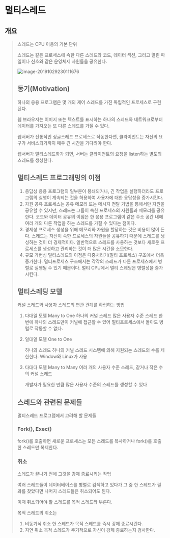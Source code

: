 # 멀티스레드

## 개요

> 스레드는 CPU 이용의 기본 단위
>
> 스레드는 같은 프로세스에 속한 다른 스레드와 코드, 데이터 섹션, 그리고 열린 파일이나 신호와 같은 운영체제 자원들을 공유한다.
>
> ![image-20191029230111676](C:\Users\jinsoo\AppData\Roaming\Typora\typora-user-images\image-20191029230111676.png)
>
> ## 동기(Motivation)
>
> 하나의 응용 프로그램은 몇 개의 제어 스레드를 가진 독립적인 프로세스로 구현된다.
>
> 웹 브라우저는 이미지 또는 텍스트를 표시하는 하나의 스레드와 네트워크로부터 데이터를 가져오는 또 다른 스레드를 가질 수 있다.
>
> 
>
> 웹서버가 전통적인 싱글스레드 프로세스로 작동한다면, 클라이언트는 자신의 요구가 서비스되기까지 매우 긴 시간을 기다려야 한다.
>
> 웹서버가 멀티스레드화가 되면, 서버는 클라이언트의 요청을 listen하는 별도의 스레드를 생성한다.
>
> 
>
> ## 멀티스레드 프로그래밍의 이점
>
> 1. 응답성
>    응용 프로그램의 일부분이 봉쇄되거나, 긴 작업을 실행하더라도 프로그램의 실행이 계속되는 것을 허용하여 사용자에 대한 응답성을 증가시킨다.
> 2. 자원 공유
>    프로세스는 공유 메모리 또는 메시지 전달 기법을 통해서만 자원을 공유할 수 있지만,
>    스레드는 그들이 속한 프로세스의 자원들과 메모리를 공유한다.
>    코드와 데이터 공유의 이점은 한 응용 프로그램이 같은 주소 공간 내에 여러 개의 다른 작업을 하는 스레드를 가질 수 있다는 점이다.
> 3. 경제성
>    프로세스 생성을 위해 메모리와 자원을 할당하는 것은 비용이 많이 든다.
>    스레드는 자신이 속한 프로세스의 자원들을 공유하기 때문에 스레드를 생성하는 것이 더 경제적이다.
>    일반적으로 스레드를 사용하는 것보다 새로운 프로세스를 생성하고 관리하는 것이 더 많은 시간을 소모한다.
> 4. 규모 가변성
>    멀티스레드의 이점은 다중처리기(멀티 프로세스) 구조에서 더욱 증가한다.
>    멀티프로세스 구조에서는 각각의 스레드가 다른 프로세스에서 병렬로 실행될 수 있기 때문이다.
>    멀티 CPU에서 멀티 스레딩은 병렬성을 증가시킨다.
>
> ## 멀티스레딩 모델
>
> 커널 스레드와 사용자 스레드의 연관 관계를 확립하는 방법
>
> 1. 다대일 모델 Many to One
>    하나의 커널 스레드 많은 사용자 수준 스레드
>    한번에 하나의 스레드만이 커널에 접근할 수 있어 멀티프로세스에서 돌아도 병렬로 작동할 수 없다.
>
> 2. 일대일 모델 One to One
>
>    하나의 스레드 하나의 커널 스레드
>    시스템에 의해 지원되는 스레드의 수를 제한한다.
>    Window와 Linux가 사용
>
> 3. 다대다 모델 Many to Many
>    여러 개의 사용자 수준 스레드, 같거나 작은 수의 커널 스레드
>
>    개발자가 필요한 만큼 많은 사용자 수준의 스레드를 생성할 수 있다
>
> ## 스레드와 관련된 문제들
>
> 멀티스레드 프로그램에서 고려해 할 문제들
>
> ### Fork(), Exec()
>
> fork()를 호출하면 새로운 프로세스는 모든 스레드를 복사하거나 fork()를 호출한 스레드만 복제한다.
>
> ### 취소
>
> 스레드가 끝나기 전에 그것을 강제 종료시키는 작업
>
> 여러 스레드들이 데이터베이스를 병렬로 검색하고 있다가 그 중 한 스레드가 결과를 찾았다면 나머지 스레드들은 취소되어도 된다.
>
> 이때 취소되어야 할 스레드를 목적 스레드라 부른다.
>
> 목적 스레드의 취소는
>
> 1. 비동기식 취소
>    한 스레드가 목적 스레드를 즉시 강제 종료시킨다.
> 2. 지연 취소
>    목적 스레드가 주기적으로 자신이 강제 종료하는지 검사한다.
>
> 
